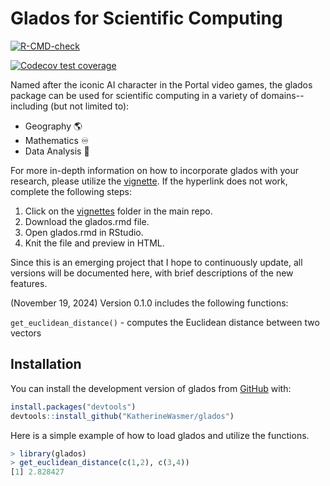 # Glados for Scientific Computing

[![R-CMD-check](https://github.com/KatherineWasmer/glados/actions/workflows/R-CMD-check.yaml/badge.svg)](https://github.com/KatherineWasmer/glados/actions/workflows/R-CMD-check.yaml)

[![Codecov test coverage](https://codecov.io/gh/KatherineWasmer/glados/graph/badge.svg)](https://app.codecov.io/gh/KatherineWasmer/glados)

Named after the iconic AI character in the Portal video games, the glados package can be used for scientific computing in a variety of domains--including (but not limited to):

-   Geography 🌎
-   Mathematics ♾
-   Data Analysis 🔎

For more in-depth information on how to incorporate glados with your research, please utilize the [vignette](file:///private/var/folders/np/r8bkr3hd3bsdsjvxgq559f0h0000gn/T/RtmpxUBGwk/preview-3f26b3537f8.dir/glados.html). If the hyperlink does not work, complete the following steps:

1.  Click on the [vignettes](https://github.com/KatherineWasmer/glados/tree/main/vignettes) folder in the main repo.
2.  Download the glados.rmd file.
3.  Open glados.rmd in RStudio.
4.  Knit the file and preview in HTML.

Since this is an emerging project that I hope to continuously update, all versions will be documented here, with brief descriptions of the new features.

(November 19, 2024) Version 0.1.0 includes the following functions:

`get_euclidean_distance()` - computes the Euclidean distance between two vectors

## Installation

You can install the development version of glados from [GitHub](https://github.com/) with:

``` r
install.packages("devtools") 
devtools::install_github("KatherineWasmer/glados")
```

Here is a simple example of how to load glados and utilize the functions.

``` r
> library(glados)
> get_euclidean_distance(c(1,2), c(3,4))
[1] 2.828427
```
